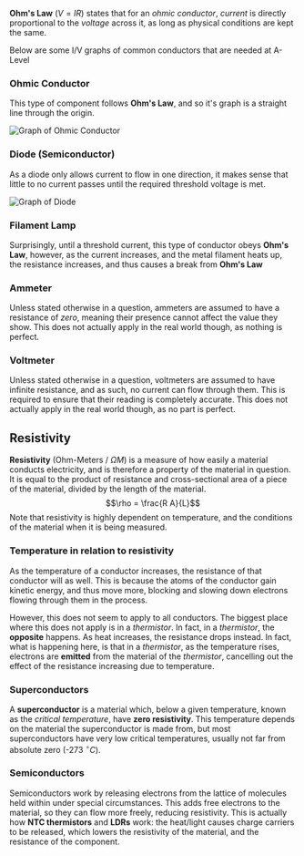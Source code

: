 **Ohm's Law** ($V = IR$) states that for an *ohmic conductor*, *current* is directly proportional to the *voltage* across it, as long as physical conditions are kept the same.

Below are some I/V graphs of common conductors that are needed at A-Level

### Ohmic Conductor
This type of component follows **Ohm's Law**, and so it's graph is a straight line through the origin.

![Graph of Ohmic Conductor](OhmicConductorGraph.png)

### Diode (Semiconductor)
As a diode only allows current to flow in one direction, it makes sense that little to no current passes until the required threshold voltage is met.

![Graph of Diode](DiodeSemiconductorGraph.png)

### Filament Lamp
Surprisingly, until a threshold current, this type of conductor obeys **Ohm's Law**, however, as the current increases, and the metal filament heats up, the resistance increases, and thus causes a break from **Ohm's Law**

### Ammeter
Unless stated otherwise in a question, ammeters are assumed to have a resistance of *zero*, meaning their presence cannot affect the value they show. This does not actually apply in the real world though, as nothing is perfect.

### Voltmeter
Unless stated otherwise in a question, voltmeters are assumed to have infinite resistance, and as such, no current can flow through them. This is required to ensure that their reading is completely accurate. This does not actually apply in the real world though, as no part is perfect.

## Resistivity
**Resistivity** (Ohm-Meters / $\Omega M$) is a measure of how easily a material conducts electricity, and is therefore a property of the material in question. It is equal to the product of resistance and cross-sectional area of a piece of the material, divided by the length of the material.
$$\rho = \frac{R A}{L}$$
Note that resistivity is highly dependent on temperature, and the conditions of the material when it is being measured.

### Temperature in relation to resistivity
As the temperature of a conductor increases, the resistance of that conductor will as well. This is because the atoms of the conductor gain kinetic energy, and thus move more, blocking and slowing down electrons flowing through them in the process.

However, this does not seem to apply to all conductors. The biggest place where this does not apply is in a *thermistor*. In fact, in a *thermistor*, the **opposite** happens. As heat increases, the resistance drops instead. In fact, what is happening here, is that in a *thermistor*, as the temperature rises, electrons are **emitted** from the material of the *thermistor*, cancelling out the effect of the resistance increasing due to temperature.

### Superconductors
A **superconductor** is a material which, below a given temperature, known as the *critical temperature*, have **zero resistivity**. This temperature depends on the material the superconductor is made from, but most superconductors have very low critical temperatures, usually not far from absolute zero (-273 $^\circ C$).
### Semiconductors
Semiconductors work by releasing electrons from the lattice of molecules held within under special circumstances. This adds free electrons to the material, so they can flow more freely, reducing resistivity.
This is actually how **NTC thermistors** and **LDRs** work: the heat/light causes charge carriers to be released, which lowers the resistivity of the material, and the resistance of the component.